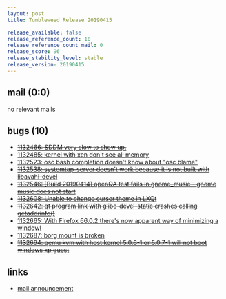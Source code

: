 ```yaml
---
layout: post
title: Tumbleweed Release 20190415

release_available: false
release_reference_count: 10
release_reference_count_mail: 0
release_score: 96
release_stability_level: stable
release_version: 20190415
---
```


## mail (0:0)

no relevant mails

## bugs (10)

<!--more-->

- ~~[1132466: SDDM very slow to show up.](https://bugzilla.opensuse.org/show_bug.cgi?id=1132466)~~
- ~~[1132485: kernel with xen  don't see all memory](https://bugzilla.opensuse.org/show_bug.cgi?id=1132485)~~
- [1132523: osc bash completion doesn't know about "osc blame"](https://bugzilla.opensuse.org/show_bug.cgi?id=1132523)
- ~~[1132538: systemtap-server doesn't work because it is not built with libavahi-devel](https://bugzilla.opensuse.org/show_bug.cgi?id=1132538)~~
- ~~[1132546: \[Build 20190414\] openQA test fails in gnome_music - gnome music does not start](https://bugzilla.opensuse.org/show_bug.cgi?id=1132546)~~
- ~~[1132608: Unable to change cursor theme in LXQt](https://bugzilla.opensuse.org/show_bug.cgi?id=1132608)~~
- ~~[1132642: qt program link with glibc-devel-static crashes calling getaddrinfo()](https://bugzilla.opensuse.org/show_bug.cgi?id=1132642)~~
- [1132665: With Firefox 66.0.2 there's now apparent way of minimizing a window!](https://bugzilla.opensuse.org/show_bug.cgi?id=1132665)
- [1132687: borg mount is broken](https://bugzilla.opensuse.org/show_bug.cgi?id=1132687)
- ~~[1132694: qemu kvm with host kernel 5.0.6-1 or 5.0.7-1 will not boot windows xp guest](https://bugzilla.opensuse.org/show_bug.cgi?id=1132694)~~



## links

- [mail announcement](https://lists.opensuse.org/opensuse-factory/2019-04/msg00292.html)
